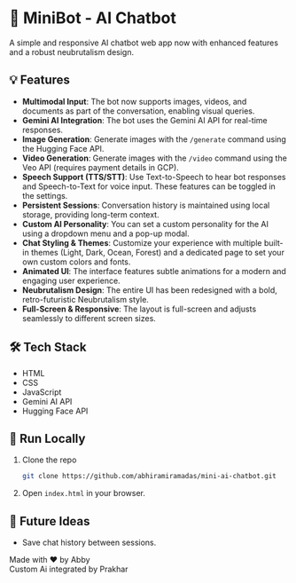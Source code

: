 # 🤖 MiniBot - AI Chatbot

A simple and responsive AI chatbot web app now with enhanced features and a robust neubrutalism design.

## 💡 Features

  - **Multimodal Input**: The bot now supports images, videos, and documents as part of the conversation, enabling visual queries.
  - **Gemini AI Integration**: The bot uses the Gemini AI API for real-time responses.
  - **Image Generation**: Generate images with the `/generate` command using the Hugging Face API.
  - **Video Generation**: Generate images with the `/video` command using the Veo API (requires payment details in GCP).
  - **Speech Support (TTS/STT)**: Use Text-to-Speech to hear bot responses and Speech-to-Text for voice input. These features can be toggled in the settings.
  - **Persistent Sessions**: Conversation history is maintained using local storage, providing long-term context.
  - **Custom AI Personality**: You can set a custom personality for the AI using a dropdown menu and a pop-up modal.
  - **Chat Styling & Themes**: Customize your experience with multiple built-in themes (Light, Dark, Ocean, Forest) and a dedicated page to set your own custom colors and fonts.
  - **Animated UI**: The interface features subtle animations for a modern and engaging user experience.
  - **Neubrutalism Design**: The entire UI has been redesigned with a bold, retro-futuristic Neubrutalism style.
  - **Full-Screen & Responsive**: The layout is full-screen and adjusts seamlessly to different screen sizes.

## 🛠 Tech Stack

  - HTML
  - CSS
  - JavaScript
  - Gemini AI API
  - Hugging Face API

## 🚀 Run Locally

1.  Clone the repo

    ```bash
    git clone https://github.com/abhiramiramadas/mini-ai-chatbot.git
    ```

2.  Open `index.html` in your browser.

## 📌 Future Ideas

  - Save chat history between sessions.

Made with ❤️ by Abby <br>
Custom Ai integrated by Prakhar